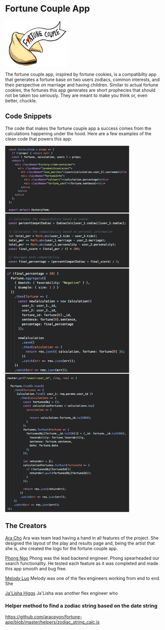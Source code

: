 # Fortune Couple App
<img src="frontend/public/fortune_couple.PNG" width="200"/>

The fortune couple app, inspired by fortune cookies, is a compatibilty app that generates a fortune base on two users zodiacs, common interests, and their perspective on marriage and having children. Similar to actual fortune cookies, the fortunes this app generates are short prophecies that should not be taken too seriously. They are meant to make you think or, even better, chuckle. 

## Code Snippets
The code that makes the fortune couple app a success comes from the calculations
happening under the hood. Here are a few examples of the clean code that powers
this app:

<img src="frontend/public/codesnippet4.png" width="400">
<img src="frontend/public/codesnippet1.png" width="400">

<img src="frontend/public/codesnippet2.png" width="400">
<img src="frontend/public/codesnippet3.png" width="400">



## The Creators
[Ara Cho](https://github.com/aracpyon)
Ara was team lead having a hand in all features of the project. She designed the
layout of the play and results page and, being the artist that she is, she created
the logo for the fortune couple app.

[Phong Ngo](https://github.com/phongngo91)
Phong was the lead backend engineer. Phong spearheaded our search functionality.
He tested each feature as it was completed and made this app smooth and bug free.

[Melody Luo](https://github.com/luomel)
Melody was one of the flex engineers working from end to end. She 

[Ja'Lisha Higgs](https://github.com/higgsj82)
Ja'Lisha was another flex engineer who 


### Helper method to find a zodiac string based on the date string

<https://github.com/aracpyon/fortune-app/blob/master/helpers/zodiac_string_calc.js>